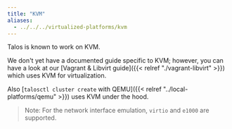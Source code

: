 ```yaml
---
title: "KVM"
aliases:
  - ../../../virtualized-platforms/kvm
---
```


Talos is known to work on KVM.

We don't yet have a documented guide specific to KVM; however, you can have a look at our
[Vagrant & Libvirt guide]({{< relref "./vagrant-libvirt" >}}) which uses KVM for virtualization.

Also [`talosctl cluster create` with QEMU]({{< relref "../local-platforms/qemu" >}}) uses KVM under the hood.

> Note: For the network interface emulation, `virtio` and `e1000` are supported.
